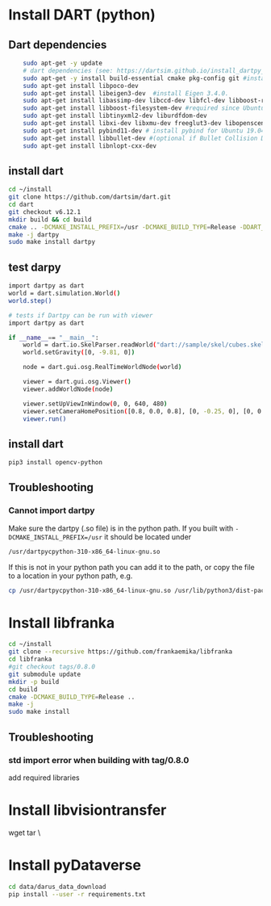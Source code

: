 # Install DART (python)
## Dart dependencies
```sh
    sudo apt-get -y update
    # dart dependencies (see: https://dartsim.github.io/install_dartpy_on_ubuntu.html)
    sudo apt-get -y install build-essential cmake pkg-config git #install build tools
    sudo apt-get install libpoco-dev 
    sudo apt-get install libeigen3-dev  #install Eigen 3.4.0.
    sudo apt-get install libassimp-dev libccd-dev libfcl-dev libboost-regex-dev libboost-system-dev
    sudo apt-get install libboost-filesystem-dev #required since Ubuntu 22.04 (?)
    sudo apt-get install libtinyxml2-dev liburdfdom-dev
    sudo apt-get install libxi-dev libxmu-dev freeglut3-dev libopenscenegraph-dev # install visualization libs
    sudo apt-get install pybind11-dev # install pybind for Ubuntu 19.04 and newer
    sudo apt-get install libbullet-dev #(optional if Bullet Collision Detector is used)
    sudo apt-get install libnlopt-cxx-dev
```

## install dart
```sh
cd ~/install
git clone https://github.com/dartsim/dart.git
cd dart
git checkout v6.12.1
mkdir build && cd build
cmake .. -DCMAKE_INSTALL_PREFIX=/usr -DCMAKE_BUILD_TYPE=Release -DDART_BUILD_DARTPY=ON
make -j dartpy
sudo make install dartpy
```
## test darpy
```sh
import dartpy as dart
world = dart.simulation.World()
world.step()
```

```sh
# tests if Dartpy can be run with viewer
import dartpy as dart

if __name__== "__main__":
    world = dart.io.SkelParser.readWorld("dart://sample/skel/cubes.skel")
    world.setGravity([0, -9.81, 0])

    node = dart.gui.osg.RealTimeWorldNode(world)

    viewer = dart.gui.osg.Viewer()
    viewer.addWorldNode(node)

    viewer.setUpViewInWindow(0, 0, 640, 480)
    viewer.setCameraHomePosition([0.8, 0.0, 0.8], [0, -0.25, 0], [0, 0.5, 0])
    viewer.run()

```

## install dart
```sh
pip3 install opencv-python
```
## Troubleshooting
### Cannot import dartpy
Make sure the dartpy (.so file) is in the python path.
If you built with `-DCMAKE_INSTALL_PREFIX=/usr` it should be located under 
```sh
/usr/dartpycpython-310-x86_64-linux-gnu.so
```
If this is not in your python path you can add it to the path, or copy the file to a location in your python path, e.g.
```sh
cp /usr/dartpycpython-310-x86_64-linux-gnu.so /usr/lib/python3/dist-packages/
```

# Install libfranka
```sh
cd ~/install
git clone --recursive https://github.com/frankaemika/libfranka
cd libfranka
#git checkout tags/0.8.0
git submodule update
mkdir -p build
cd build
cmake -DCMAKE_BUILD_TYPE=Release ..
make -j
sudo make install
```

## Troubleshooting
### std import error when building with tag/0.8.0
add required libraries

# Install libvisiontransfer
wget tar \

# Install pyDataverse 
```sh
cd data/darus_data_download
pip install --user -r requirements.txt
```
